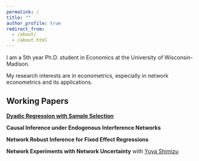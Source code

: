 ```yaml
---
permalink: /
title: ""
author_profile: true
redirect_from: 
  - /about/
  - /about.html
---
```


I am a 5th year Ph.D. student in Economics at the University of Wisconsin-Madison. 

My research interests are in econometrics, especially in network econometrics and its applications.


## Working Papers


[**Dyadic Regression with Sample Selection**](/files/dyadic_draft.pdf)


**Causal Inference under Endogenous Interference Networks**

**Network Robust Inference for Fixed Effect Regressions**

**Network Experiments with Network Uncertainty** with [Yuya Shimizu](https://yshimizu-econ.github.io/)

